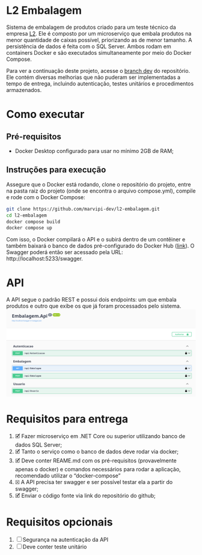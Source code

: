# L2 Embalagem
Sistema de embalagem de produtos criado para um teste técnico da empresa [L2](https://www.l2code.com.br/ "L2").
Ele é composto por um microserviço que embala produtos na menor quantidade de caixas possível, priorizando as de menor tamanho. A persistência de dados é feita com o SQL Server.
Ambos rodam em containers Docker e são executados simultaneamente por meio do Docker Compose.


Para ver a continuação deste projeto, acesse o [branch dev](https://github.com/marvipi-dev/l2-embalagem/tree/dev) do repositório. Ele contém diversas melhorias que não puderam ser implementadas a tempo de entrega, incluindo autenticação, testes unitários e procedimentos armazenados.

# Como executar
## Pré-requisitos
- Docker Desktop configurado para usar no mínimo 2GB de RAM;

## Instruções para execução
Assegure que o Docker está rodando, clone o repositório do projeto, entre na pasta raiz do projeto (onde se encontra o arquivo compose.yml), compile e rode com o Docker Compose:
```bash
git clone https://github.com/marvipi-dev/l2-embalagem.git
cd l2-embalagem
docker compose build
docker compose up
```
Com isso, o Docker compilará o API e o subirá dentro de um contêiner e também baixará o banco de dados pré-configurado do Docker Hub ([link](https://hub.docker.com/r/marvipi/embalagem-repository-sqlserver "link")). O Swagger poderá então ser acessado pela URL: http://localhost:5233/swagger.

# API
A API segue o padrão REST e possui dois endpoints: um que embala produtos e outro que exibe os que já foram processados pelo sistema.
![Swagger](res/api.png)

# Requisitos para entrega
1. 🗹 Fazer microserviço em .NET Core ou superior utilizando banco de dados SQL Server;
2. 🗹 Tanto o serviço como o banco de dados deve rodar via docker;
3. 🗹 Deve conter REAME.md com os pré-requisitos (provavelmente apenas o docker) e
comandos necessários para rodar a aplicação, recomendado utilizar o “docker-compose”
4. ⮽ A API precisa ter swagger e ser possível testar ela a partir do swagger;
5. 🗹 Enviar o código fonte via link do repositório do github;

# Requisitos opcionais
1. ☐ Segurança na autenticação da API
2. ☐ Deve conter teste unitário


